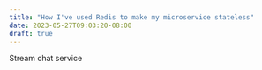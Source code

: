 ```yaml
---
title: "How I've used Redis to make my microservice stateless"
date: 2023-05-27T09:03:20-08:00
draft: true
---
```

Stream chat service
